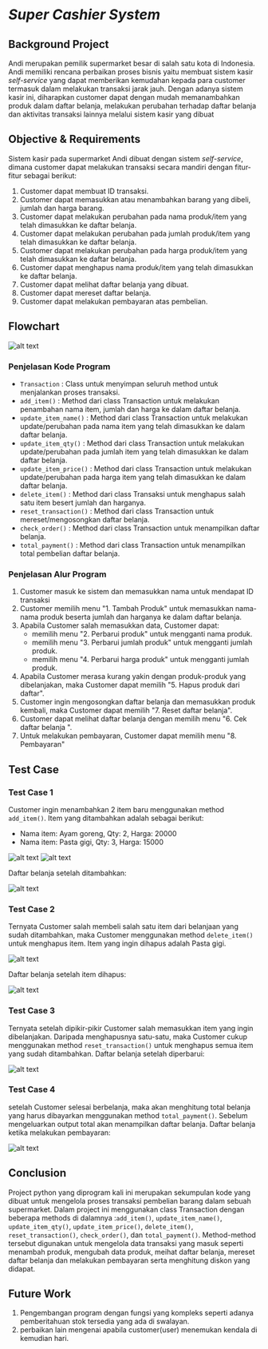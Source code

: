 # _Super Cashier System_
## Background Project
Andi merupakan pemilik supermarket besar di salah satu kota di Indonesia. Andi memiliki rencana perbaikan proses bisnis yaitu membuat sistem kasir _self-service_ yang dapat memberikan kemudahan kepada para customer termasuk dalam melakukan transaksi jarak jauh. Dengan adanya sistem kasir ini, diharapkan customer dapat dengan mudah memanambahkan produk dalam daftar belanja, melakukan perubahan terhadap daftar belanja dan aktivitas transaksi lainnya melalui sistem kasir yang dibuat

## Objective & Requirements
Sistem kasir pada supermarket Andi dibuat dengan sistem _self-service_, dimana customer dapat melakukan transaksi secara mandiri dengan fitur-fitur sebagai berikut: 
1. Customer dapat membuat ID transaksi.
2. Customer dapat memasukkan atau menambahkan barang yang dibeli, jumlah dan harga barang.
3. Customer dapat melakukan perubahan pada nama produk/item yang telah dimasukkan ke daftar belanja.
4. Customer dapat melakukan perubahan pada jumlah produk/item yang telah dimasukkan ke daftar belanja.
5. Customer dapat melakukan perubahan pada harga produk/item yang telah dimasukkan ke daftar belanja.
6. Customer dapat menghapus nama produk/item yang telah dimasukkan ke daftar belanja.
7. Customer dapat melihat daftar belanja yang dibuat.
8. Customer dapat mereset daftar belanja.
9. Customer dapat melakukan pembayaran atas pembelian.

## Flowchart
![alt text](https://github.com/destaaa/Pacmann-Project-Phyton/blob/main/Saved%20Pictures/flowchart.png?raw=true)
### Penjelasan Kode Program
* `Transaction` : Class untuk menyimpan seluruh method untuk menjalankan proses transaksi.
* `add_item()` : Method dari class Transaction untuk melakukan penambahan nama item, jumlah dan harga ke dalam daftar belanja.
* `update_item_name()` : Method dari class Transaction untuk melakukan update/perubahan pada nama item yang telah dimasukkan ke dalam daftar belanja.
* `update_item_qty()` : Method dari class Transaction untuk melakukan update/perubahan pada jumlah item yang telah dimasukkan ke dalam daftar belanja.
* `update_item_price()` : Method dari class Transaction untuk melakukan update/perubahan pada harga item yang telah dimasukkan ke dalam daftar belanja.
* `delete_item()` : Method dari class Transaksi untuk menghapus salah satu item besert jumlah dan harganya.
* `reset_transaction()` : Method dari class Transaction untuk mereset/mengosongkan daftar belanja.
* `check_order()` : Method dari class Transaction untuk menampilkan daftar belanja.
* `total_payment()` : Method dari class Transaction untuk menampilkan total pembelian daftar belanja.
### Penjelasan Alur Program
1. Customer masuk ke sistem dan memasukkan nama untuk mendapat ID transaksi
2. Customer memilih menu "1. Tambah Produk" untuk memasukkan nama-nama produk beserta jumlah dan harganya ke dalam daftar belanja.
3. Apabila Customer salah memasukkan data, Customer dapat:
   - memilih menu "2. Perbarui produk" untuk mengganti nama produk.
   - memilih menu "3. Perbarui jumlah produk" untuk mengganti jumlah produk.
   - memilih menu "4. Perbarui harga produk" untuk mengganti jumlah produk.
4. Apabila Customer merasa kurang yakin dengan produk-produk yang dibelanjakan, maka Customer dapat memilih "5. Hapus produk dari daftar".
5. Customer ingin mengosongkan daftar belanja dan memasukkan produk kembali, maka Customer dapat memilih "7. Reset daftar belanja".
6. Customer dapat melihat daftar belanja dengan memilih menu "6. Cek daftar belanja ".
7. Untuk melakukan pembayaran, Customer dapat memilih menu "8. Pembayaran"

## Test Case
### Test Case 1
Customer ingin menambahkan 2 item baru menggunakan method `add_item()`. Item yang ditambahkan adalah sebagai berikut:
* Nama item: Ayam goreng, Qty: 2, Harga: 20000
* Nama item: Pasta gigi, Qty: 3, Harga: 15000

![alt text](https://github.com/destaaa/Pacmann-Project-Phyton/blob/main/Saved%20Pictures/Add%20item1.png?raw=true)
![alt text](https://github.com/destaaa/Pacmann-Project-Phyton/blob/main/Saved%20Pictures/Add%20item2.png?raw=true)

Daftar belanja setelah ditambahkan:

![alt text](https://github.com/destaaa/Pacmann-Project-Phyton/blob/main/Saved%20Pictures/list1.png?raw=true)

### Test Case 2
Ternyata Customer salah membeli salah satu item dari belanjaan yang sudah ditambahkan, maka Customer menggunakan method `delete_item()` untuk menghapus item. Item yang ingin dihapus adalah Pasta gigi.

![alt text](https://github.com/destaaa/Pacmann-Project-Phyton/blob/main/Saved%20Pictures/delete%20item.png?raw=true)

Daftar belanja setelah item dihapus:

![alt text](https://github.com/destaaa/Pacmann-Project-Phyton/blob/main/Saved%20Pictures/list2.png?raw=true)

### Test Case 3
Ternyata setelah dipikir-pikir Customer salah memasukkan item yang ingin dibelanjakan. Daripada menghapusnya satu-satu, maka Customer cukup menggunakan method `reset_transaction()` untuk menghapus semua item yang sudah ditambahkan.
Daftar belanja setelah diperbarui:

![alt text](https://github.com/destaaa/Pacmann-Project-Phyton/blob/main/Saved%20Pictures/reset%20list.png?raw=true)

### Test Case 4
setelah Customer selesai berbelanja, maka akan menghitung total belanja yang harus dibayarkan menggunakan method `total_payment()`. Sebelum mengeluarkan output total akan menampilkan daftar belanja.
Daftar belanja ketika melakukan pembayaran:

![alt text](https://github.com/destaaa/Pacmann-Project-Phyton/blob/main/Saved%20Pictures/payment.png?raw=true)

## Conclusion
Project python yang diprogram kali ini merupakan sekumpulan kode yang dibuat untuk mengelola proses transaksi pembelian barang dalam sebuah supermarket. Dalam project ini menggunakan class Transaction dengan beberapa methods di dalamnya :`add_item()`, `update_item_name()`, `update_item_qty()`, `update_item_price()`, `delete_item()`, `reset_transaction()`, `check_order()`, dan `total_payment()`. Method-method tersebut digunakan untuk mengelola data transaksi yang masuk seperti menambah produk, mengubah data produk, meihat daftar belanja, mereset daftar belanja dan melakukan pembayaran serta menghitung diskon yang didapat.

## Future Work
1.  Pengembangan program dengan fungsi yang kompleks seperti adanya pemberitahuan stok tersedia yang ada di swalayan.
2. perbaikan lain mengenai apabila customer(user) menemukan kendala di kemudian hari.
